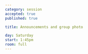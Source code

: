 ```yaml
---
category: session
accepted: true
published: true

title: Announcements and group photo

day: Saturday
start: 1:45pm
room: full
---
```

